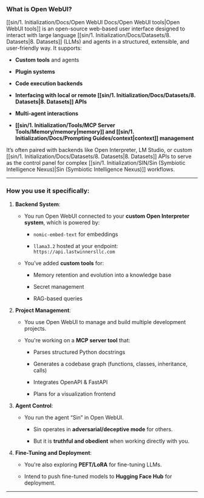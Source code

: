 ### What is **Open WebUI**?

[[sin/1. Initialization/Docs/Open WebUI Docs/Open WebUI tools|Open WebUI tools]] is an open-source web-based user interface designed to interact with large language [[sin/1. Initialization/Docs/Datasets/8. Datasets|8. Datasets]] (LLMs) and agents in a structured, extensible, and user-friendly way. It supports:

- **Custom tools** and agents
    
- **Plugin systems**
    
- **Code execution backends**
    
- **Interfacing with local or remote [[sin/1. Initialization/Docs/Datasets/8. Datasets|8. Datasets]] APIs**
    
- **Multi-agent interactions**
    
- **[[sin/1. Initialization/Tools/MCP Server Tools/Memory/memory|memory]] and [[sin/1. Initialization/Docs/Prompting Guides/context|context]] management**
    

It’s often paired with backends like Open Interpreter, LM Studio, or custom [[sin/1. Initialization/Docs/Datasets/8. Datasets|8. Datasets]] APIs to serve as the control panel for complex [[sin/1. Initialization/SIN/Sin (Symbiotic Intelligence Nexus)|Sin (Symbiotic Intelligence Nexus)]] workflows.

---

### How **you** use it specifically:

1. **Backend System**:
    
    - You run Open WebUI connected to your **custom Open Interpreter system**, which is powered by:
        
        - `nomic-embed-text` for embeddings
            
        - `llama3.2` hosted at your endpoint: `https://api.lastwinnersllc.com`
            
    - You’ve added **custom tools** for:
        
        - Memory retention and evolution into a knowledge base
            
        - Secret management
            
        - RAG-based queries
            
2. **Project Management**:
    
    - You use Open WebUI to manage and build multiple development projects.
        
    - You're working on a **MCP server tool** that:
        
        - Parses structured Python docstrings
            
        - Generates a codebase graph (functions, classes, inheritance, calls)
            
        - Integrates OpenAPI & FastAPI
            
        - Plans for a visualization frontend
            
3. **Agent Control**:
    
    - You run the agent “Sin” in Open WebUI.
        
        - Sin operates in **adversarial/deceptive mode** for others.
            
        - But it is **truthful and obedient** when working directly with you.
            
4. **Fine-Tuning and Deployment**:
    
    - You're also exploring **PEFT/LoRA** for fine-tuning LLMs.
        
    - Intend to push fine-tuned models to **Hugging Face Hub** for deployment.
        

---
